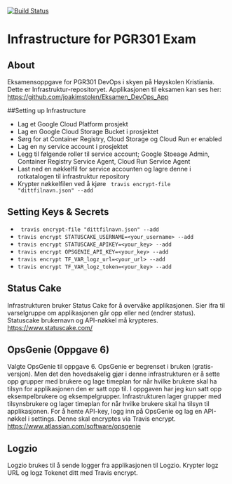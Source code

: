
[![Build Status](https://travis-ci.com/joakimstolen/Eksamen_DevOps_Terraform.svg?token=2oGxk1NA54S8kvu1Qqs9&branch=master)](https://travis-ci.com/joakimstolen/Eksamen_DevOps_Terraform)
# Infrastructure for PGR301 Exam

## About
Eksamensoppgave for PGR301 DevOps i skyen på Høyskolen Kristiania. Dette er Infrastruktur-repositoryet. Applikasjonen til eksamen kan ses her: https://github.com/joakimstolen/Eksamen_DevOps_App

##Setting up Infrastructure
* Lag et Google Cloud Platform prosjekt
* Lag en Google Cloud Storage Bucket i prosjektet
* Sørg for at Container Registry, Cloud Storage og Cloud Run er enabled
* Lag en ny service account i prosjektet
* Legg til følgende roller til service account; Google Stoeage Admin, Container Registry Service Agent, Cloud Run Service Agent
* Last ned en nøkkelfil for service accounten og lagre denne i rotkatalogen til infrastruktur repository
* Krypter nøkkelfilen ved å kjøre ` travis encrypt-file "dittfilnavn.json" --add`
## Setting Keys & Secrets
* ` travis encrypt-file "dittfilnavn.json" --add`
* `travis encrypt STATUSCAKE_USERNAME=<your_username> --add`
* `travis encrypt STATUSCAKE_APIKEY=<your_key> --add`
* `travis encrypt OPSGENIE_API_KEY=<your_key> --add`
* `travis encrypt TF_VAR_logz_url=<your_url> --add`
* `travis encrypt TF_VAR_logz_token=<your_key> --add`
## Status Cake
Infrastrukturen bruker Status Cake for å overvåke applikasjonen. Sier ifra til varselgruppe om applikasjonen går opp eller ned (endrer status). Statuscake brukernavn og API-nøkkel må krypteres. 
https://www.statuscake.com/
## OpsGenie (Oppgave 6)
Valgte OpsGenie til oppgave 6. OpsGenie er begrenset i bruken (gratis-versjon). Men det den hovedsakelig gjør i denne infrastrukturen er å sette opp grupper med brukere og lage timeplan for når hvilke brukere skal ha tilsyn for applikasjonen den er satt opp til. I oppgaven har jeg kun satt opp eksempelbrukere og eksempelgrupper. Infrastrukturen lager grupper med tilsynsbrukere og lager timeplan for når hvilke brukere skal ha tilsyn til applikasjonen.
For å hente API-key, logg inn på OpsGenie og lag en API-nøkkel i settings. Denne skal encryptes via Travis encrypt.
https://www.atlassian.com/software/opsgenie
## Logzio
Logzio brukes til å sende logger fra applikasjonen til Logzio. Krypter logz URL og logz Tokenet ditt med Travis encrypt. 
